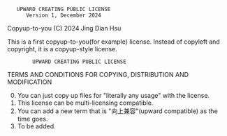 
       UPWARD CREATING PUBLIC LICENSE
          Version 1, December 2024

Copyup-to-you (C) 2024 Jing Dian Hsu

This is a first copyup-to-you(for example) license. Instead of copyleft and copyright, it is a copyup-style license.

            UPWARD CREATING PUBLIC LICENSE
   TERMS AND CONDITIONS FOR COPYING, DISTRIBUTION AND MODIFICATION

0. You can just copy up files for "literally any usage" with the license.
1. This license can be multi-licensing compatible. 
2. You can add a new term that is "向上兼容"(upward compatible) as the time goes.
3. To be added.
